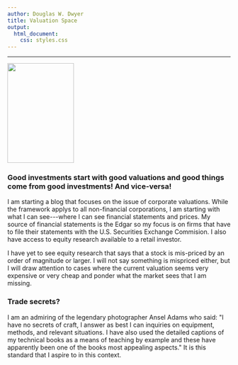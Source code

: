 ```yaml
---
author: Douglas W. Dwyer
title: Valuation Space
output: 
  html_document:
    css: styles.css
---
```


---

[<img src="/./about_files/cliff-event7088.jpg" alt="" width="150px" height="225px" />](https://www.linkedin.com/in/douglas-dwyer-dd/)

### Good investments start with good valuations and good things come from good investments! And vice-versa!


I am starting a blog that focuses on the issue of corporate valuations. While the framework applys to all non-financial corporations, I am starting with what I can see---where I can see financial statements and prices.  My source of financial statements is the Edgar so my focus is on firms that have to file their statements with the U.S. Securities Exchange Commision. I also have access to equity research available to a retail investor.


I have yet to see equity research that says that a stock is mis-priced by an order of magnitude or larger. I will not say something is mispriced either, but I will draw attention to cases where the current valuation seems very expensive or very cheap and ponder what the market sees that I am missing.


### Trade secrets?

I am an admiring of the legendary photographer Ansel Adams who said: "I have no secrets of craft, I answer as best I can inquiries on equipment, methods, and relevant situations. I have also used the detailed captions of my technical books as a means of teaching by example and these have apparently been one of the books most appealing aspects." It is this standard that I aspire to in this context.



